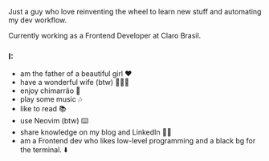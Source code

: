 Just a guy who love reinventing the wheel to learn new stuff and automating my dev workflow. 

Currently working as a Frontend Developer at Claro Brasil.

### I:
  - am the father of a beautiful girl ❤️
  - have a wonderful wife (btw) 👰🏻‍♀️
  - enjoy chimarrão 🧉
  - play some music 🎶
  - like to read 📚
  - use Neovim (btw) ⌨️
  - share knowledge on my blog and LinkedIn ✍🏻
  - am a Frontend dev who likes low-level programming and a black bg for the terminal. ⬇️
